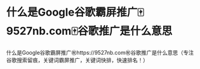 # 什么是Google谷歌霸屏推广🀄️9527nb.com🀄️谷歌推广是什么意思

什么是Google谷歌霸屏推广㊗️https://9527nb.com㊗️谷歌推广是什么意思（专注谷歌搜索留痕，关键词霸屏推广，关键词快排，快速排名！）